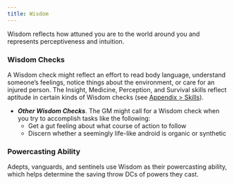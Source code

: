 ```yaml
---
title: Wisdom
---
```

Wisdom reflects how attuned you are to the world around you and represents perceptiveness and intuition.

### Wisdom Checks

A Wisdom check might reflect an effort to read body language, understand someone’s feelings, notice things about the
environment, or care for an injured person. The Insight, Medicine, Perception, and Survival skills reflect aptitude
in certain kinds of Wisdom checks (see [Appendix > Skills](/appendix/skills)).

- __*Other Wisdom Checks*__. The GM might call for a Wisdom check when you try to accomplish tasks like the following:
  - Get a gut feeling about what course of action to follow
  - Discern whether a seemingly life-like android is organic or synthetic

### Powercasting Ability
Adepts, vanguards, and sentinels use Wisdom as their powercasting ability, which helps determine the saving
throw DCs of powers they cast.

<me-source-reference pages="82"></me-source-reference>
